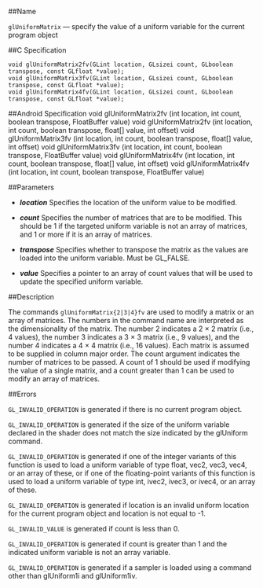 ##Name

`glUniformMatrix` — specify the value of a uniform variable for the current program object

##C Specification

    void glUniformMatrix2fv(GLint location, GLsizei count, GLboolean transpose, const GLfloat *value);
    void glUniformMatrix3fv(GLint location, GLsizei count, GLboolean transpose, const GLfloat *value);
    void glUniformMatrix4fv(GLint location, GLsizei count, GLboolean transpose, const GLfloat *value);

##Android Specification
    void glUniformMatrix2fv (int location, int count, boolean transpose, FloatBuffer value)
    void glUniformMatrix2fv (int location, int count, boolean transpose, float[] value, int offset)
    void glUniformMatrix3fv (int location, int count, boolean transpose, float[] value, int offset)
    void glUniformMatrix3fv (int location, int count, boolean transpose, FloatBuffer value)
    void glUniformMatrix4fv (int location, int count, boolean transpose, float[] value, int offset)
    void glUniformMatrix4fv (int location, int count, boolean transpose, FloatBuffer value)

##Parameters

- ***location*** Specifies the location of the uniform value to be modified.

- ***count*** Specifies the number of matrices that are to be modified. This should be 1 if the targeted uniform variable is not an array of matrices, and 1 or more if it is an array of matrices.

- ***transpose*** Specifies whether to transpose the matrix as the values are loaded into the uniform variable. Must be GL_FALSE.

- ***value*** Specifies a pointer to an array of count values that will be used to update the specified uniform variable.

##Description

The commands `glUniformMatrix{2|3|4}fv` are used to modify a matrix or an array of matrices. The numbers in the command name are interpreted as the dimensionality of the matrix. The number 2 indicates a 2 × 2 matrix (i.e., 4 values), the number 3 indicates a 3 × 3 matrix (i.e., 9 values), and the number 4 indicates a 4 × 4 matrix (i.e., 16 values). Each matrix is assumed to be supplied in column major order. The count argument indicates the number of matrices to be passed. A count of 1 should be used if modifying the value of a single matrix, and a count greater than 1 can be used to modify an array of matrices.

##Errors

`GL_INVALID_OPERATION` is generated if there is no current program object.

`GL_INVALID_OPERATION` is generated if the size of the uniform variable declared in the shader does not match the size indicated by the glUniform command.

`GL_INVALID_OPERATION` is generated if one of the integer variants of this function is used to load a uniform variable of type float, vec2, vec3, vec4, or an array of these, or if one of the floating-point variants of this function is used to load a uniform variable of type int, ivec2, ivec3, or ivec4, or an array of these.

`GL_INVALID_OPERATION` is generated if location is an invalid uniform location for the current program object and location is not equal to -1.

`GL_INVALID_VALUE` is generated if count is less than 0.

`GL_INVALID_OPERATION` is generated if count is greater than 1 and the indicated uniform variable is not an array variable.

`GL_INVALID_OPERATION` is generated if a sampler is loaded using a command other than glUniform1i and glUniform1iv.
